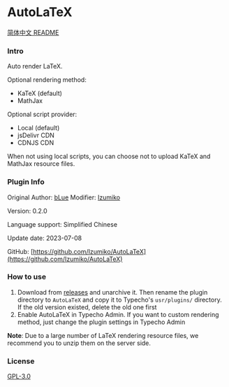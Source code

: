 # AutoLaTeX

[简体中文 README](https://github.com/Izumiko/AutoLaTeX/blob/master/README.md)

### Intro

Auto render LaTeX.

Optional rendering method:

- KaTeX (default)
- MathJax

Optional script provider:

- Local (default)
- jsDelivr CDN
- CDNJS CDN

When not using local scripts, you can choose not to upload KaTeX and MathJax resource files.

### Plugin Info

Original Author: [bLue](https://dreamer.blue)
Modifier: [Izumiko](https://github.com/Izumiko)

Version: 0.2.0

Language support: Simplified Chinese

Update date: 2023-07-08

GitHub: [https://github.com/Izumiko/AutoLaTeX](https://github.com/Izumiko/AutoLaTeX)

### How to use

1. Download from [releases](https://github.com/Izumiko/AutoLaTeX/releases) and unarchive it. Then rename the plugin directory to `AutoLaTeX` and copy it to Typecho's `usr/plugins/` directory. If the old version existed, delete the old one first
2. Enable AutoLaTeX in Typecho Admin. If you want to custom rendering method, just change the plugin settings in Typecho Admin

**Note**: Due to a large number of LaTeX rendering resource files, we recommend you to unzip them on the server side.

### License

[GPL-3.0](https://github.com/Izumiko/AutoLaTeX/blob/master/LICENSE)

